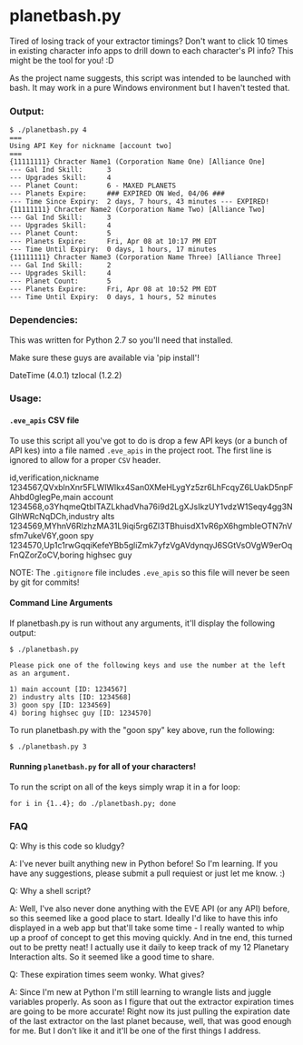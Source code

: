 # planetbash.py

Tired of losing track of your extractor timings? Don't want to click 10 times in existing character info apps to drill down to each character's PI info? This might be the tool for you! :D

As the project name suggests, this script was intended to be launched with bash. It may work in a pure Windows environment but I haven't tested that.

### Output:

```
$ ./planetbash.py 4
===
Using API Key for nickname [account two]
===
{11111111} Chracter Name1 (Corporation Name One) [Alliance One]
--- Gal Ind Skill:      3
--- Upgrades Skill:     4
--- Planet Count:       6 - MAXED PLANETS
--- Planets Expire:     ### EXPIRED ON Wed, 04/06 ###
--- Time Since Expiry:  2 days, 7 hours, 43 minutes --- EXPIRED!
{11111111} Chracter Name2 (Corporation Name Two) [Alliance Two]
--- Gal Ind Skill:      3
--- Upgrades Skill:     4
--- Planet Count:       5
--- Planets Expire:     Fri, Apr 08 at 10:17 PM EDT
--- Time Until Expiry:  0 days, 1 hours, 17 minutes
{11111111} Chracter Name3 (Corporation Name Three) [Alliance Three]
--- Gal Ind Skill:      2
--- Upgrades Skill:     4
--- Planet Count:       5
--- Planets Expire:     Fri, Apr 08 at 10:52 PM EDT
--- Time Until Expiry:  0 days, 1 hours, 52 minutes
```

### Dependencies:

This was written for Python 2.7 so you'll need that installed.

Make sure these guys are available via 'pip install'!

DateTime (4.0.1)
tzlocal (1.2.2)

### Usage:

#### `.eve_apis` CSV file

To use this script all you've got to do is drop a few API keys (or a bunch of API kes) into a file named `.eve_apis` in the project root. The first line is ignored to allow for a proper `CSV` header.

id,verification,nickname
1234567,QVxblnXnr5FLWlWlkx4San0XMeHLygYz5zr6LhFcqyZ6LUakD5npFAhbd0glegPe,main account
1234568,o3YhqmeQtbITAZLkhadVha76i9d2LgXJsIkzUY1vdzW1Seqy4gg3NGIhWRcNqDCh,industry alts
1234569,MYhnV6RlzhzMA31L9iqi5rg6Zl3TBhuisdX1vR6pX6hgmbIeOTN7nVsfm7ukeV6Y,goon spy
1234570,Up1c1rwGqqiKefeYBb5gliZmk7yfzVgAVdynqyJ6SGtVsOVgW9erOqFnQZorZoCV,boring highsec guy

NOTE: The `.gitignore` file includes `.eve_apis` so this file will never be seen by git for commits!

#### Command Line Arguments

If planetbash.py is run without any arguments, it'll display the following output:

```
$ ./planetbash.py

Please pick one of the following keys and use the number at the left as an argument.

1) main account [ID: 1234567]
2) industry alts [ID: 1234568]
3) goon spy [ID: 1234569]
4) boring highsec guy [ID: 1234570]
```

To run planetbash.py with the "goon spy" key above, run the following:

```
$ ./planetbash.py 3
```

#### Running `planetbash.py` for all of your characters!

To run the script on all of the keys simply wrap it in a for loop:

```
for i in {1..4}; do ./planetbash.py; done
```

### FAQ

Q: Why is this code so kludgy?

A: I've never built anything new in Python before! So I'm learning. If you have any suggestions, please submit a pull requiest or just let me know. :)

Q: Why a shell script?

A: Well, I've also never done anything with the EVE API (or any API) before, so this seemed like a good place to start. Ideally I'd like to have this info displayed in a web app but that'll take some time - I really wanted to whip up a proof of concept to get this moving quickly. And in tne end, this turned out to be pretty neat! I actually use it daily to keep track of my 12 Planetary Interaction alts. So it seemed like a good time to share.

Q: These expiration times seem wonky. What gives?

A: Since I'm new at Python I'm still learning to wrangle lists and juggle variables properly. As soon as I figure that out the extractor expiration times are going to be more accurate! Right now its just pulling the expiration date of the last extractor on the last planet because, well, that was good enough for me. But I don't like it and it'll be one of the first things I address.
